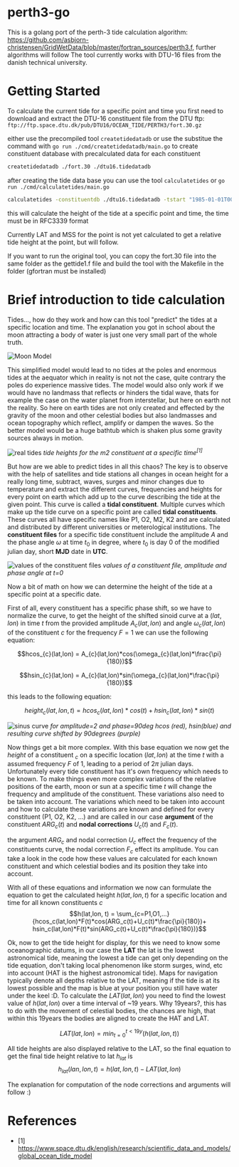 # perth3-go
This is a golang port of the perth-3 tide calculation algorithm: https://github.com/asbjorn-christensen/GridWetData/blob/master/fortran_sources/perth3.f, further algorithms will follow
The tool currently works with DTU-16 files from the danish technical university.

# Getting Started
To calculate the current tide for a specific point and time you first need to download and extract the DTU-16 constituent file from the DTU ftp: `ftp://ftp.space.dtu.dk/pub/DTU16/OCEAN_TIDE/PERTH3/fort.30.gz`

either use the precompiled tool `createtidedatadb` or use the substitue the command with `go run ./cmd/createtidedatadb/main.go` to create constituent database with precalculated data for each constituent
```bash
createtidedatadb ./fort.30 ./dtu16.tidedatadb
```

after creating the tide data base you can use the tool `calculatetides` or `go run ./cmd/calculatetides/main.go`

```bash
calculatetides -constituentdb ./dtu16.tidedatadb -tstart "1985-01-01T00:00:00.000Z" -tend "1985-01-01T01:00:00.000Z" "37.010503,-8.962977"
```
this will calculate the height of the tide at a specific point and time, the time must be in RFC3339 format

Currently LAT and MSS for the point is not yet calculated to get a relative tide height at the point, but will follow.


If you want to run the original tool, you can copy the fort.30 file into the same folder as the gettide1.f file and build the tool with the Makefile in the folder (gfortran must be installed)

# Brief introduction to tide calculation
Tides..., how do they work and how can this tool "predict" the tides at a specific location and time. The explanation you got in school about the moon attracting a body of water is just one very small part of the whole truth.

![Moon Model](./doc/tides_moon.png)

This simplified model would lead to no tides at the poles and enormous tides at the aequator which in reality is not not the case, quite contrary the poles do experience massive tides. The model would also only work if we would have no landmass that reflects or hinders the tidal wave, thats for example the case on the water planet from interstellar, but here on earth not the reality. So here on earth tides are not only created and effected by the gravity of the moon and other celestial bodies but also landmasses and ocean topography which reflect, amplify or dampen the waves. So the better model would be a huge bathtub which is shaken plus some gravity sources always in motion.

![real tides](./doc/tides_real.png)
*tide heights for the m2 constituent at a specific time<sup>[1]</sup>*

But how are we able to predict tides in all this chaos? The key is to observe with the help of satellites and tide stations all changes in ocean height for a really long time, subtract, waves, surges and minor changes due to temperature and extract the different curves, frequencies and heights for every point on earth which add up to the curve describing the tide at the given point. This curve is called a **tidal constituent**. Multiple curves which make up the tide curve on a specific point are called **tidal constituents**. These curves all have specific names like P1, O2, M2, K2 and are calculated and distributed by different universities or meterological institutions. The **constituent files** for a specific tide constituent include the amplitude $A$ and the phase angle $\omega$ at time $t_0$ in degree, where $t_0$ is day 0 of the modified julian day, short **MJD** date in **UTC**.

![values of the constituent files](./doc/ampphase.png)
*values of a constituent file, amplitude and phase angle at t=0*

Now a bit of math on how we can determine the height of the tide at a specific point at a specific date.

First of all, every constituent has a specific phase shift, so we have to normalize the curve, to get the height of the shifted sinoid curve at a $(lat,lon)$ in time $t$ from the provided amplitude $A_{c}(lat,lon)$ and angle $\omega_{c}(lat,lon)$ of the constituent $c$ for the frequency $F=1$ we can use the following equation:

$$hcos_{c}(lat,lon) = A_{c}(lat,lon)*cos(\omega_{c}(lat,lon)*\frac{\pi}{180})$$

$$hsin_{c}(lat,lon) = A_{c}(lat,lon)*sin(\omega_{c}(lat,lon)*\frac{\pi}{180})$$

this leads to the following equation:

$$height_c(lat,lon, t) = hcos_c(lat,lon)*cos(t)+hsin_c(lat,lon)*sin(t)$$

![sinus curve](./doc/phaseshift.png)
*for amplitude=2 and phase=90deg hcos (red), hsin(blue) and resulting curve shifted by 90degrees (purple)*

Now things get a bit more complex. With this base equation we now get the $height$ of a constituent $_c$ on a specific location $(lat,lon)$ at the time $t$ with a assumed frequency $F$ of 1, leading to a period of $2\pi$ julian days. Unfortunately every tide constituent has it's own frequency which needs to be known. To make things even more complex variations of the relative positions of the earth, moon or sun at a specific time $t$ will change the frequency and amplitude of the constituent. These variations also need to be taken into account. The variations which need to be taken into account and how to calculate these variations are known and defined for every constituent (P1, O2, K2, ...) and are called in our case **argument** of the constituent $ARG_c(t)$ and **nodal corrections** $U_c(t)$ and $F_c(t)$.

the argument $ARG_c$ and nodal correction $U_c$ effect the frequency of the constituents curve, the nodal correction $F_c$  effect its amplitude. You can take a look in the code how these values are calculated for each known constituent and which celestial bodies and its position they take into account.

With all of these equations and information we now can formulate the equation to get the calculated height $h(lat,lon,t)$ for a specific location and time for all known constituents $c$
$$h(lat,lon, t) = \sum_{c=P1,O1,...}{hcos_c(lat,lon)*F(t)*cos(ARG_c(t)+U_c(t)*\frac{\pi}{180})+
hsin_c(lat,lon)*F(t)*sin(ARG_c(t)+U_c(t)*\frac{\pi}{180})}$$ 

Ok, now to get the tide height for display, for this we need to know some oceanographic datums, in our case the **LAT** the lat is the lowest astronomical tide, meaning the lowest a tide can get only depending on the tide equation, don't taking local phenomenon like storm surges, wind, etc into account (HAT is the highest astronomical tide). Maps for navigation typically denote all depths relative to the LAT, meaning if the tide is at its lowest possible and the map is blue at your position you still have water under the keel :D. To calculate the $LAT(lat,lon)$ you need to find the lowest value of $h(lat,lon)$ over a time interval of ~19 years. Why 19years?, this has to do with the movement of celestial bodies, the chances are high, that within this 19years the bodies are aligned to create the HAT and LAT.

$$LAT(lat,lon) = min_{t=0}^{t<19y}{(h(lat,lon, t))}$$

All tide heights are also displayed relative to the LAT, so the final equation to get the final tide height relative to lat $h_{lat}$ is
$$h_{lat}(lan,lon,t) = h(lat,lon,t)-LAT(lat,lon)$$

The explanation for computation of the node corrections and arguments will follow :)

# References
* [1] https://www.space.dtu.dk/english/research/scientific_data_and_models/global_ocean_tide_model